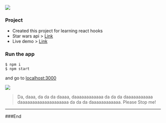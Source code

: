 ![](https://images.mobilefun.co.uk/graphics/productmisc/55542/Star-Wars-banner.jpg)

### Project

- Created this project for learning react hooks
- Star wars api > [Link](https://swapi.co/api/)
- Live demo > [Link](http://str-wrs.surge.sh)

### Run the app

```
$ npm i
$ npm start
```

and go to [localhost:3000](http://localhost:3000/)

[![](https://3.bp.blogspot.com/-uV_cfAFp-qQ/WAUmED332VI/AAAAAAADNqE/I-JmkoZW4awWm8EBbidjjSyybPbr5zhNwCLcB/s1600/LEGO%2BStar%2BWars%2BKrennic%2527s%2BImperial%2BShuttle%2BReview%2Bset%2B75156%2B.jpg)](https://3.bp.blogspot.com/-uV_cfAFp-qQ/WAUmED332VI/AAAAAAADNqE/I-JmkoZW4awWm8EBbidjjSyybPbr5zhNwCLcB/s1600/LEGO%2BStar%2BWars%2BKrennic%2527s%2BImperial%2BShuttle%2BReview%2Bset%2B75156%2B.jpg")

> Da, daaa, da da da daaaa, daaaaaaaaaaaa da da da daaaaaaaaaaa daaaaaaaaaaaaaaaaaaaa da da da daaaaaaaaaaaa. Please Stop me!

---

###End
